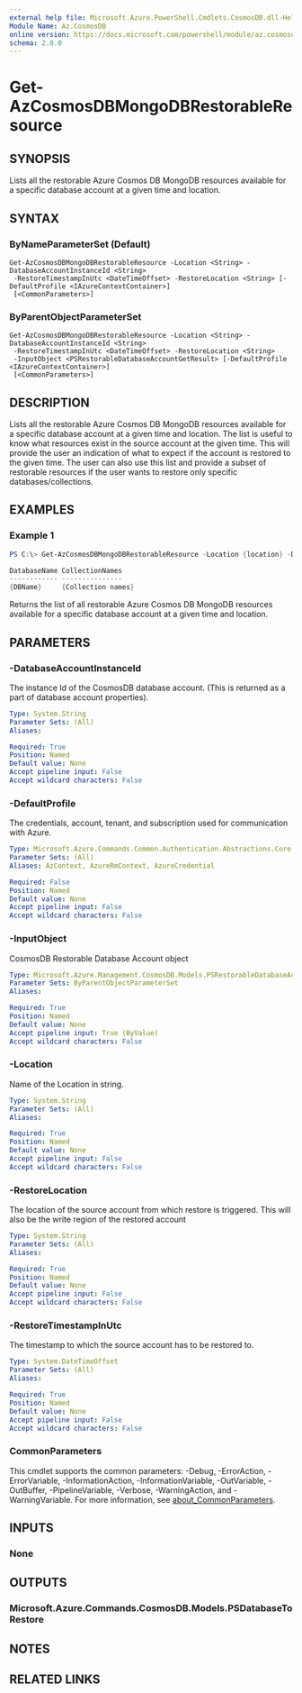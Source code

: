 ```yaml
---
external help file: Microsoft.Azure.PowerShell.Cmdlets.CosmosDB.dll-Help.xml
Module Name: Az.CosmosDB
online version: https://docs.microsoft.com/powershell/module/az.cosmosdb/get-azcosmosdbmongodbrestorableresource
schema: 2.0.0
---
```


# Get-AzCosmosDBMongoDBRestorableResource

## SYNOPSIS
Lists all the restorable Azure Cosmos DB MongoDB resources available for a specific database account at a given time and location.

## SYNTAX

### ByNameParameterSet (Default)
```
Get-AzCosmosDBMongoDBRestorableResource -Location <String> -DatabaseAccountInstanceId <String>
 -RestoreTimestampInUtc <DateTimeOffset> -RestoreLocation <String> [-DefaultProfile <IAzureContextContainer>]
 [<CommonParameters>]
```

### ByParentObjectParameterSet
```
Get-AzCosmosDBMongoDBRestorableResource -Location <String> -DatabaseAccountInstanceId <String>
 -RestoreTimestampInUtc <DateTimeOffset> -RestoreLocation <String>
 -InputObject <PSRestorableDatabaseAccountGetResult> [-DefaultProfile <IAzureContextContainer>]
 [<CommonParameters>]
```

## DESCRIPTION
Lists all the restorable Azure Cosmos DB MongoDB resources available for a specific database account at a given time and location.
The list is useful to know what resources exist in the source account at the given time. This will provide the user an indication of what to expect if the account is restored to the given time.
The user can also use this list and provide a subset of restorable resources if the user wants to restore only specific databases/collections.

## EXAMPLES

### Example 1
```powershell
PS C:\> Get-AzCosmosDBMongoDBRestorableResource -Location {location} -DatabaseAccountInstanceId {DatabaseInstanceId} -RestoreLocation {Database} -RestoreTimestampInUtc {RestoreTimestamp}

DatabaseName CollectionNames
------------ ---------------
{DBName}     {Collection names}
```

Returns the list of all restorable Azure Cosmos DB MongoDB resources available for a specific database account at a given time and location.

## PARAMETERS

### -DatabaseAccountInstanceId
The instance Id of the CosmosDB database account.
(This is returned as a part of database account properties).

```yaml
Type: System.String
Parameter Sets: (All)
Aliases:

Required: True
Position: Named
Default value: None
Accept pipeline input: False
Accept wildcard characters: False
```

### -DefaultProfile
The credentials, account, tenant, and subscription used for communication with Azure.

```yaml
Type: Microsoft.Azure.Commands.Common.Authentication.Abstractions.Core.IAzureContextContainer
Parameter Sets: (All)
Aliases: AzContext, AzureRmContext, AzureCredential

Required: False
Position: Named
Default value: None
Accept pipeline input: False
Accept wildcard characters: False
```

### -InputObject
CosmosDB Restorable Database Account object

```yaml
Type: Microsoft.Azure.Management.CosmosDB.Models.PSRestorableDatabaseAccountGetResult
Parameter Sets: ByParentObjectParameterSet
Aliases:

Required: True
Position: Named
Default value: None
Accept pipeline input: True (ByValue)
Accept wildcard characters: False
```

### -Location
Name of the Location in string.

```yaml
Type: System.String
Parameter Sets: (All)
Aliases:

Required: True
Position: Named
Default value: None
Accept pipeline input: False
Accept wildcard characters: False
```

### -RestoreLocation
The location of the source account from which restore is triggered.
This will also be the write region of the restored account

```yaml
Type: System.String
Parameter Sets: (All)
Aliases:

Required: True
Position: Named
Default value: None
Accept pipeline input: False
Accept wildcard characters: False
```

### -RestoreTimestampInUtc
The timestamp to which the source account has to be restored to.

```yaml
Type: System.DateTimeOffset
Parameter Sets: (All)
Aliases:

Required: True
Position: Named
Default value: None
Accept pipeline input: False
Accept wildcard characters: False
```

### CommonParameters
This cmdlet supports the common parameters: -Debug, -ErrorAction, -ErrorVariable, -InformationAction, -InformationVariable, -OutVariable, -OutBuffer, -PipelineVariable, -Verbose, -WarningAction, and -WarningVariable. For more information, see [about_CommonParameters](http://go.microsoft.com/fwlink/?LinkID=113216).

## INPUTS

### None

## OUTPUTS

### Microsoft.Azure.Commands.CosmosDB.Models.PSDatabaseToRestore

## NOTES

## RELATED LINKS
